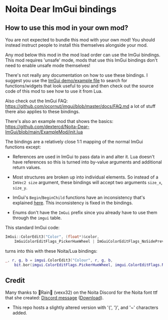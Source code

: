 # Noita Dear ImGui bindings

## How to use this mod in your own mod?

You are not expected to bundle this mod with your own mod! You should instead
instruct people to install this themselves alongside your mod.

Any mod below this mod in the mod load order can use the ImGui bindings. This mod
requires 'unsafe' mode, mods that use this ImGui bindings don't need to enable unsafe
mode themselves!

There's not really any documentation on how to use these bindings. I suggest you
use the [ImGui demo/example file](https://github.com/ocornut/imgui/blob/9aae45eb4a05a5a1f96be1ef37eb503a12ceb889/imgui_demo.cpp)
to search for functions/widgets that look useful to you and then check out the
source code of this mod to see how to use it from Lua.

Also check out the ImGui FAQ: https://github.com/ocornut/imgui/blob/master/docs/FAQ.md
a lot of stuff there also applies to these bindings.

There's also an example mod that shows the basics: https://github.com/dextercd/Noita-Dear-ImGui/blob/main/ExampleMod/init.lua

The bindings are a relatively close 1:1 mapping of the normal ImGui functions
except:

- References are used in ImGui to pass data in and alter it. Lua doesn't have
  references so this is turned into by-value arguments and additional return
  values.

- Most structures are broken up into individual elements. So instead of a
  `ImVec2 size` argument, these bindings will accept two arguments `size_x`,
  `size_y`.

- ImGui's `Begin`/`BeginChild` functions have an inconsistency that's explained
  [here](https://github.com/dextercd/Noita-Dear-ImGui/blob/037d4a8bad1fc976f8dd731067fdc312a986f747/src/lua_features/imgui_windows.cpp#L6-L12).
  This inconsistency is fixed in the bindings.

- Enums don't have the `ImGui` prefix since you already have to use them through
  the `imgui` table.

This standard ImGui code:

```cpp
ImGui::ColorEdit3("Color", (float*)&color,
    ImGuiColorEditFlags_PickerHueWheel | ImGuiColorEditFlags_NoSidePreview | ImGuiColorEditFlags_NoAlpha);
```

turns into this with these Noita/Lua bindings:

```lua
_, r, g, b = imgui.ColorEdit3("Colour", r, g, b,
    bit.bor(imgui.ColorEditFlags.PickerHueWheel, imgui.ColorEditFlags.NoSidePreview, imgui.ColorEditFlags.NoAlpha))
```

## Credit

Many thanks to 🌸Rain🌸 (vexx32) on the Noita Discord for the Noita font ttf that she created:
    [Discord message](https://discord.com/channels/453998283174576133/626791912443084801/794756926722277377)
    ([Download](https://cdn.discordapp.com/attachments/626791912443084801/794756926973411338/NoitaPixel.ttf)).

- This repo hosts a slightly altered version with '{', '}', and '~' characters added.
